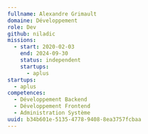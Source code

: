 ```yaml
---
fullname: Alexandre Grimault
domaine: Développement
role: Dev
github: niladic
missions:
  - start: 2020-02-03
    end: 2024-09-30
    status: independent
    startups:
      - aplus
startups:
  - aplus
competences:
  - Développement Backend
  - Développement Frontend
  - Administration Système
uuid: b34b601e-5135-4778-9408-8ea3757fcbaa
---
```

